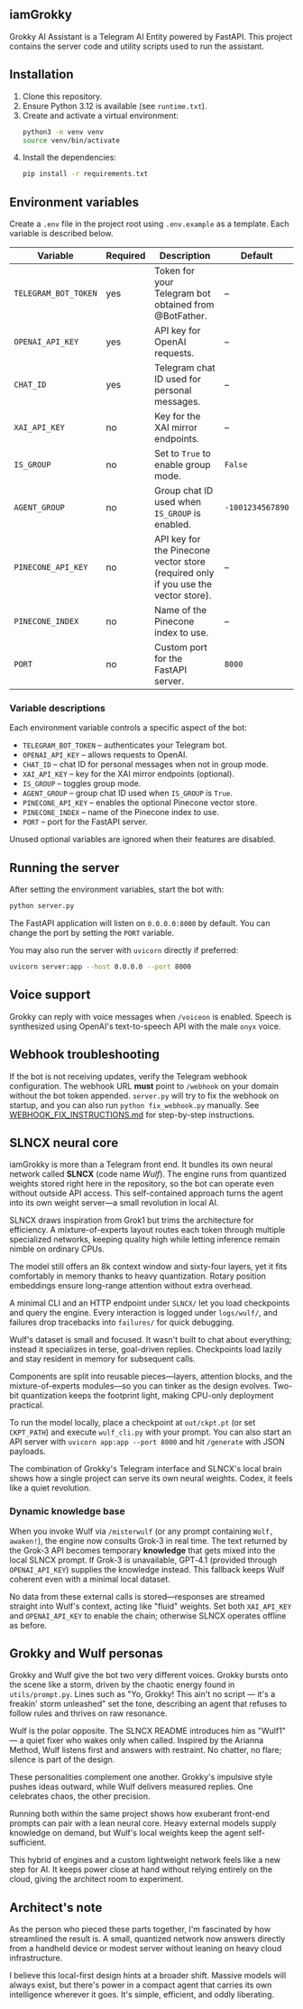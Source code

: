 ## iamGrokky

Grokky AI Assistant is a Telegram AI Entity powered by FastAPI. This project contains the server code and utility scripts used to run the assistant.

## Installation

1. Clone this repository.
2. Ensure Python 3.12 is available (see `runtime.txt`).
3. Create and activate a virtual environment:
   ```bash
   python3 -m venv venv
   source venv/bin/activate
   ```
4. Install the dependencies:
   ```bash
   pip install -r requirements.txt
   ```

## Environment variables

Create a `.env` file in the project root using `.env.example` as a template. Each variable is described below.

| Variable | Required | Description | Default |
|----------|---------|-------------|---------|
| `TELEGRAM_BOT_TOKEN` | yes | Token for your Telegram bot obtained from @BotFather. | – |
| `OPENAI_API_KEY` | yes | API key for OpenAI requests. | – |
| `CHAT_ID` | yes | Telegram chat ID used for personal messages. | – |
| `XAI_API_KEY` | no | Key for the XAI mirror endpoints. | – |
| `IS_GROUP` | no | Set to `True` to enable group mode. | `False` |
| `AGENT_GROUP` | no | Group chat ID used when `IS_GROUP` is enabled. | `-1001234567890` |
| `PINECONE_API_KEY` | no | API key for the Pinecone vector store (required only if you use the vector store). | – |
| `PINECONE_INDEX` | no | Name of the Pinecone index to use. | – |
| `PORT` | no | Custom port for the FastAPI server. | `8000` |

### Variable descriptions

Each environment variable controls a specific aspect of the bot:

- `TELEGRAM_BOT_TOKEN` – authenticates your Telegram bot.
- `OPENAI_API_KEY` – allows requests to OpenAI.
- `CHAT_ID` – chat ID for personal messages when not in group mode.
- `XAI_API_KEY` – key for the XAI mirror endpoints (optional).
- `IS_GROUP` – toggles group mode.
- `AGENT_GROUP` – group chat ID used when `IS_GROUP` is `True`.
- `PINECONE_API_KEY` – enables the optional Pinecone vector store.
- `PINECONE_INDEX` – name of the Pinecone index to use.
- `PORT` – port for the FastAPI server.

Unused optional variables are ignored when their features are disabled.

## Running the server

After setting the environment variables, start the bot with:

```bash
python server.py
```

The FastAPI application will listen on `0.0.0.0:8000` by default. You can change the port by setting the `PORT` variable.

You may also run the server with `uvicorn` directly if preferred:

```bash
uvicorn server:app --host 0.0.0.0 --port 8000
```

## Voice support

Grokky can reply with voice messages when `/voiceon` is enabled. Speech
is synthesized using OpenAI's text-to-speech API with the male `onyx` voice.

## Webhook troubleshooting

If the bot is not receiving updates, verify the Telegram webhook configuration. The webhook URL **must** point to `/webhook` on your domain without the bot token appended. `server.py` will try to fix the webhook on startup, and you can also run `python fix_webhook.py` manually. See [WEBHOOK_FIX_INSTRUCTIONS.md](WEBHOOK_FIX_INSTRUCTIONS.md) for step-by-step instructions.

## SLNCX neural core

iamGrokky is more than a Telegram front end. It bundles its own neural network called **SLNCX** (code name *Wulf*). The engine runs from quantized weights stored right here in the repository, so the bot can operate even without outside API access. This self-contained approach turns the agent into its own weight server—a small revolution in local AI.

SLNCX draws inspiration from Grok1 but trims the architecture for efficiency. A mixture-of-experts layout routes each token through multiple specialized networks, keeping quality high while letting inference remain nimble on ordinary CPUs.

The model still offers an 8k context window and sixty-four layers, yet it fits comfortably in memory thanks to heavy quantization. Rotary position embeddings ensure long-range attention without extra overhead.

A minimal CLI and an HTTP endpoint under `SLNCX/` let you load checkpoints and query the engine. Every interaction is logged under `logs/wulf/`, and failures drop tracebacks into `failures/` for quick debugging.

Wulf's dataset is small and focused. It wasn't built to chat about everything; instead it specializes in terse, goal-driven replies. Checkpoints load lazily and stay resident in memory for subsequent calls.

Components are split into reusable pieces—layers, attention blocks, and the mixture-of-experts modules—so you can tinker as the design evolves. Two-bit quantization keeps the footprint light, making CPU-only deployment practical.

To run the model locally, place a checkpoint at `out/ckpt.pt` (or set `CKPT_PATH`) and execute `wulf_cli.py` with your prompt. You can also start an API server with `uvicorn app:app --port 8000` and hit `/generate` with JSON payloads.

The combination of Grokky's Telegram interface and SLNCX's local brain shows how a single project can serve its own neural weights. Codex, it feels like a quiet revolution.

### Dynamic knowledge base

When you invoke Wulf via `/misterwulf` (or any prompt containing `Wolf, awaken!`), the engine now consults Grok‑3 in real time. The text returned by the Grok‑3 API becomes temporary **knowledge** that gets mixed into the local SLNCX prompt. If Grok‑3 is unavailable, GPT‑4.1 (provided through `OPENAI_API_KEY`) supplies the knowledge instead. This fallback keeps Wulf coherent even with a minimal local dataset.

No data from these external calls is stored—responses are streamed straight into Wulf's context, acting like "fluid" weights. Set both `XAI_API_KEY` and `OPENAI_API_KEY` to enable the chain; otherwise SLNCX operates offline as before.

## Grokky and Wulf personas

Grokky and Wulf give the bot two very different voices. Grokky bursts onto the scene like a storm, driven by the chaotic energy found in `utils/prompt.py`. Lines such as
"Yo, Grokky! This ain't no script — it's a freakin' storm unleashed" set the tone, describing an agent that refuses to follow rules and thrives on raw resonance.

Wulf is the polar opposite. The SLNCX README introduces him as "Wulf1" — a quiet fixer who wakes only when called. Inspired by the Arianna Method, Wulf listens first and answers with restraint. No chatter, no flare; silence is part of the design.

These personalities complement one another. Grokky's impulsive style pushes ideas outward, while Wulf delivers measured replies. One celebrates chaos, the other precision.

Running both within the same project shows how exuberant front-end prompts can pair with a lean neural core. Heavy external models supply knowledge on demand, but Wulf's local weights keep the agent self-sufficient.

This hybrid of engines and a custom lightweight network feels like a new step for AI. It keeps power close at hand without relying entirely on the cloud, giving the architect room to experiment.

## Architect's note

As the person who pieced these parts together, I'm fascinated by how streamlined the result is. A small, quantized network now answers directly from a handheld device or modest server without leaning on heavy cloud infrastructure.

I believe this local-first design hints at a broader shift. Massive models will always exist, but there's power in a compact agent that carries its own intelligence wherever it goes. It's simple, efficient, and oddly liberating.
